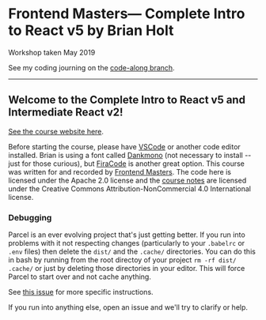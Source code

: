 # Frontend Masters— Complete Intro to React v5 by Brian Holt

Workshop taken May 2019

See my coding journing on the [code-along branch](https://github.com/qjac/complete-intro-to-react-v5/tree/code-along).

---

## Welcome to the Complete Intro to React v5 and Intermediate React v2!

[See the course website here][v5].

Before starting the course, please have [VSCode][vscode] or another code editor installed. Brian is using a font called [Dankmono][dankmono] (not necessary to install -- just for those curious), but [FiraCode][firacode] is another great option. This course was written for and recorded by [Frontend Masters][fem]. The code here is licensed under the Apache 2.0 license and the [course notes][v5] are licensed under the Creative Commons Attribution-NonCommercial 4.0 International license.

<!-- as the [Complete Intro to React v5][course] and [Intermediate React][course-intermediate] courses.  -->

### Debugging

Parcel is an ever evolving project that's just getting better. If you run into problems with it not respecting changes (particularly to your `.babelrc` or `.env` files) then delete the `dist/` and the `.cache/` directories. You can do this in bash by running from the root directoy of your project `rm -rf dist/ .cache/` or just by deleting those directories in your editor. This will force Parcel to start over and not cache anything.

See [this issue](https://github.com/btholt/complete-intro-to-react-v4/issues/3#issuecomment-425124265) for more specific instructions.

If you run into anything else, open an issue and we'll try to clarify or help.

[v5]: https://bit.ly/react-v5
[vscode]: https://code.visualstudio.com/
[dankmono]: https://dank.sh/
[firacode]: https://github.com/tonsky/FiraCode
[fem]: https://frontendmasters.com/

<!-- [course]: https://frontendmasters.com/courses/complete-react-v5/ -->
<!-- [course-intermediate]: https://frontendmasters.com/courses/intermediate-react-v2/ -->
